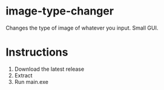 # image-type-changer
Changes the type of image of whatever you input.  Small GUI.  

# Instructions 
1. Download the latest release
2. Extract
3. Run main.exe
